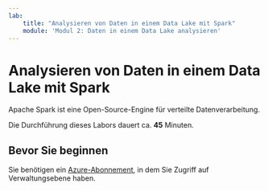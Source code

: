 ```yaml
---
lab:
    title: "Analysieren von Daten in einem Data Lake mit Spark"
    module: 'Modul 2: Daten in einem Data Lake analysieren'
---
```


# Analysieren von Daten in einem Data Lake mit Spark

Apache Spark ist eine Open-Source-Engine für verteilte Datenverarbeitung.

Die Durchführung dieses Labors dauert ca. **45** Minuten.

## Bevor Sie beginnen

Sie benötigen ein [Azure-Abonnement](https://azure.microsoft.com/free), in dem Sie Zugriff auf Verwaltungsebene haben.
